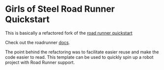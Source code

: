 # Girls of Steel Road Runner Quickstart

This is basically a refactored fork of the [road runner quickstart](github.com/acmerobotics/road-runner-quickstart)

Check out the roadrunner [docs](https://rr.brott.dev/docs/v1-0/tuning/).

The point behind the refactoring was to facilitate easier reuse and make the code easier to read. This template can be used to quickly spin up a robot project with Road Runner support.
